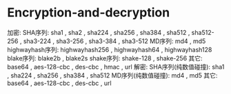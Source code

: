 # Encryption-and-decryption
加密:   SHA序列: sha1 , sha2 , sha224 , sha256 , sha384 , sha512 , sha512-256 , sha3-224 , sha3-256 , sha3-384 , sha3-512   MD序列: md4 , md5   highwayhash序列: highwayhash256 , highwayhash64 , highwayhash128   blake序列: blake2b , blake2s   shake序列: shake-128 , shake-256   其它: base64 , aes-128-cbc , des-cbc , hmac , url  解密:   SHA序列(纯数值碰撞): sha1 , sha224 , sha256 , sha384 , sha512   MD序列(纯数值碰撞): md4 , md5   其它: base64 , aes-128-cbc , des-cbc , url
